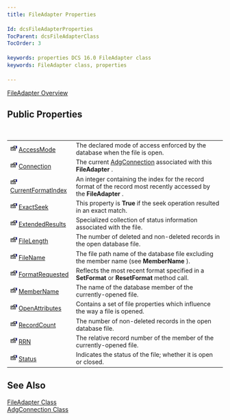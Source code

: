 ```yaml
---
title: FileAdapter Properties

Id: dcsFileAdapterProperties
TocParent: dcsFileAdapterClass
TocOrder: 3

keywords: properties DCS 16.0 FileAdapter class
keywords: FileAdapter class, properties

---
```


[FileAdapter Overview](file-adapter-class.html) 
## Public Properties

<br />


|      |      |
| ---- | ---- |
| <img height="16" alt="public property" src="images/property.bmp" width="16" border="0" /> [ AccessMode](file-adapter-class-access-mode-property.html) | The declared mode of access enforced by the database when the file is open. |
| <img height="16" alt="public property" src="images/property.bmp" width="16" border="0" /> [ Connection](file-adapter-class-connection-property.html) | The current [AdgConnection](adg-connection-class.html) associated with this **FileAdapter** . |
| <img height="16" alt="public property" src="images/property.bmp" width="16" border="0" /> [ CurrentFormatIndex](file-adapter-class-current-format-index-property.html) | An integer containing the index for the record format of the record most recently accessed by the **FileAdapter** . |
| <img height="16" alt="public property" src="images/property.bmp" width="16" border="0" /> [ ExactSeek](file-adapter-class-exact-seek-property.html) | This property is **True** if the seek operation resulted in an exact match. |
| <img height="16" alt="public property" src="images/property.bmp" width="16" border="0" /> [ ExtendedResults](file-adapter-class-extended-results-property.html) | Specialized collection of status information associated with the file. |
| <img height="16" alt="public property" src="images/property.bmp" width="16" border="0" /> [ FileLength](file-adapter-class-file-length-property.html) | The number of deleted and non-deleted records in the open database file. |
| <img height="16" alt="public property" src="images/property.bmp" width="16" border="0" /> [ FileName](file-adapter-class-file-name-property.html) | The file path name of the database file excluding the member name (see **MemberName** ). |
| <img height="16" alt="public property" src="images/property.bmp" width="16" border="0" /> [FormatRequested](file-adapter-class-format-requested-property.html) | Reflects the most recent format specified in a **SetFormat** or **ResetFormat** method call. |
| <img height="16" alt="public property" src="images/property.bmp" width="16" border="0" /> [ MemberName](file-adapter-class-member-name-property.html) | The name of the database member of the currently-opened file. |
| <img height="16" alt="public property" src="images/property.bmp" width="16" border="0" /> [ OpenAttributes](file-adapter-class-open-attributes-property.html) | Contains a set of file properties which influence the way a file is opened. |
| <img height="16" alt="public property" src="images/property.bmp" width="16" border="0" /> [RecordCount](file-adapter-class-record-count-property.html) | The number of non-deleted records in the open database file. |
| <img height="16" alt="public property" src="images/property.bmp" width="16" border="0" /> [ RRN](file-adapter-class-rrn-property.html) | The relative record number of the member of the currently-opened file. |
| <img height="16" alt="public property" src="images/property.bmp" width="16" border="0" /> [ Status](file-adapter-class-status-property.html) | Indicates the status of the file; whether it is open or closed. |



## See Also


[FileAdapter Class](file-adapter-class.html)
      <br />
[AdgConnection Class](adg-connection-class.html)


